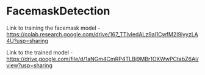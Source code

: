 # FacemaskDetection

Link to training the facemask model - https://colab.research.google.com/drive/167_TTIvledALz9al1CwfM2I9iyyzLA4U?usp=sharing

Link to the trained model - https://drive.google.com/file/d/1aNGm4CmRP4TLBj9MBr1OXWwPCtabZ6Ai/view?usp=sharing
